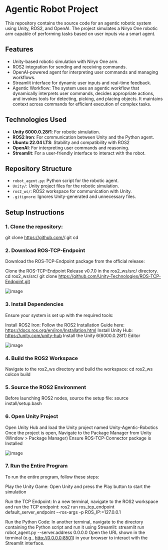 # Agentic Robot Project

This repository contains the source code for an agentic robotic system using Unity, ROS2, and OpenAI. The project simulates a Niryo One robotic arm capable of performing tasks based on user inputs via a smart agent.

## Features
- Unity-based robotic simulation with Niryo One arm.
- ROS2 integration for sending and receiving commands.
- OpenAI-powered agent for interpreting user commands and managing workflows.
- Streamlit interface for dynamic user inputs and real-time feedback.
- Agentic Workflow: The system uses an agentic workflow that dynamically interprets user commands, decides appropriate actions, and invokes tools for detecting, picking, and placing objects. It maintains context across commands for efficient execution of complex tasks.

## Technologies Used
- **Unity 6000.0.28f1**: For robotic simulation.
- **ROS2 Iron**: For communication between Unity and the Python agent.
- **Ubuntu 22.04 LTS**: Stability and compatibility with ROS2
- **OpenAI**: For interpreting user commands and reasoning.
- **Streamlit**: For a user-friendly interface to interact with the robot.

## Repository Structure
- `robot_agent.py`: Python script for the robotic agent.
- `Unity/`: Unity project files for the robotic simulation.
- `ros2_ws/`: ROS2 workspace for communication with Unity.
- `.gitignore`: Ignores Unity-generated and unnecessary files.

## Setup Instructions

### 1. Clone the repository:
git clone https://github.com/<your-username>/<repository-name>.git
cd <repository-name>

### 2. Download ROS-TCP-Endpoint
Download the ROS-TCP-Endpoint package from the official release:

Clone the ROS-TCP-Endpoint Release v0.7.0 in the ros2_ws/src/ directory.
cd ros2_ws/src/
git clone https://github.com/Unity-Technologies/ROS-TCP-Endpoint.git

![image](https://github.com/user-attachments/assets/5220c768-2b1c-4ff0-b1bc-bca611282163)

### 3. Install Dependencies
Ensure your system is set up with the required tools:

Install ROS2 Iron: Follow the ROS2 Installation Guide here: https://docs.ros.org/en/iron/Installation.html
Install Unity Hub: https://unity.com/unity-hub
Install the Unity 6(6000.0.28f1) Editor

![image](https://github.com/user-attachments/assets/3e251e7a-aeee-4486-a06c-d9870f46a19d)

### 4. Build the ROS2 Workspace
Navigate to the ros2_ws directory and build the workspace:
cd ros2_ws
colcon build

### 5. Source the ROS2 Environment
Before launching ROS2 nodes, source the setup file:
source install/setup.bash

### 6. Open Unity Project
Open Unity Hub and load the Unity project named Unity-Agentic-Robotics
Once the project is open, Navigate to the Package Manager from Unity (Window > Package Manager)
Ensure ROS-TCP-Connector package is Installed

![image](https://github.com/user-attachments/assets/f735883e-0910-4fa7-9850-1658647b6dc3)

### 7. Run the Entire Program
To run the entire program, follow these steps:

Play the Unity Game:
Open Unity and press the Play button to start the simulation

Run the TCP Endpoint:
In a new terminal, navigate to the ROS2 workspace and run the TCP endpoint:
ros2 run ros_tcp_endpoint default_server_endpoint --ros-args -p ROS_IP:=127.0.0.1

Run the Python Code:
In another terminal, navigate to the directory containing the Python script and run it using Streamlit:
streamlit run robot_agent.py --server.address 0.0.0.0
Open the URL shown in the terminal (e.g., http://0.0.0.0:8501) in your browser to interact with the Streamlit interface.

